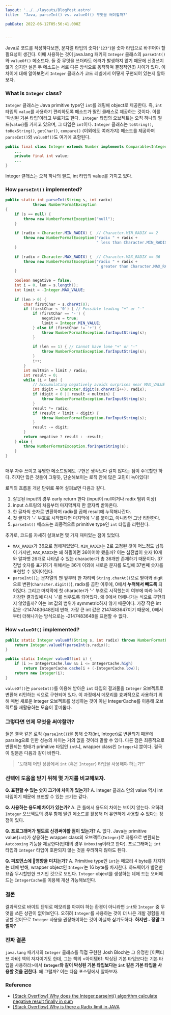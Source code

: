 ```yaml
---
layout: '../../layouts/BlogPost.astro'
title:  "Java, parseInt() vs. valueOf() 무엇을 써야할까?"

pubDate: 2022-06-12T05:56:41.000Z


---
```


Java로 코드를 작성하다보면, 문자열 타입의 숫자(`"123"`)을 숫자 타입으로 바꾸어야 할 필요성이 생긴다. 이때 사용하는 것이 java.lang 패키지 `Integer` 클래스의 `parseInt()`와 `valueOf()` 메소드다. 둘 중 무엇을 쓰더라도 에러가 발생하지 않기 때문에 신경쓰지 않기 쉽지만 실은 두 메소드는 서로 다른 방식으로 동작하며 결정적인(!) 차이가 있다. 이 차이에 대해 알아보면서 `Integer` 클래스가 코드 레벨에서 어떻게 구현되어 있는지 알아보자.

### What is `Integer` class?

`Integer` 클래스는 Java primitive type인 `int`를 래핑해 object로 제공한다. 즉, `int` 타입의 `value`를 사용하기 편리하도록 메소드가 딸린 클래스로 제공하는 것이다. 이를 '박싱된 기본 타입'이라고 부르기도 한다.  `Integer` 타입의 오브젝트는 오직 하나의 필드(`value`)를 가지고 있으며, 그 타입은 `int`이다. `Integer` 클래스는 `toString()`, `toHexString()`, `getChar()`, `compare()` (이외에도 여러가지) 메소드를 제공하며 `parseInt()`와 `valueOf()`도 여기에 포함된다.

```java
public final class Integer extends Number implements Comparable<Integer> {
    ...
    private final int value;
    ...
}
```

Integer 클래스는 오직 하나의 필드, int 타입의 value를 가지고 있다.

### How `parseInt()` implemented?

```java
public static int parseInt(String s, int radix)  
            throws NumberFormatException  
{  
    if (s == null) {  
        throw new NumberFormatException("null");  
    }  
    
    if (radix < Character.MIN_RADIX) {  // Character.MIN_RADIX == 2
        throw new NumberFormatException("radix " + radix +  
                                        " less than Character.MIN_RADIX");  
    }  
    
    if (radix > Character.MAX_RADIX) {  // Character.MAX_RADIX == 36
        throw new NumberFormatException("radix " + radix +  
                                        " greater than Character.MAX_RADIX");  
    }  
    
    boolean negative = false;  
    int i = 0, len = s.length();  
    int limit = -Integer.MAX_VALUE;  
    
    if (len > 0) {  
        char firstChar = s.charAt(0);  
        if (firstChar < '0') { // Possible leading "+" or "-"  
            if (firstChar == '-') {  
                negative = true;  
                limit = Integer.MIN_VALUE;  
            } else if (firstChar != '+') {  
                throw NumberFormatException.forInputString(s);  
            }  
    
            if (len == 1) { // Cannot have lone "+" or "-"  
                throw NumberFormatException.forInputString(s);  
            }  
            i++;  
        }  
        int multmin = limit / radix;  
        int result = 0;  
        while (i < len) {  
            // Accumulating negatively avoids surprises near MAX_VALUE  
            int digit = Character.digit(s.charAt(i++), radix);  
            if (digit < 0 || result < multmin) {  
                throw NumberFormatException.forInputString(s);  
            }  
            result *= radix;  
            if (result < limit + digit) {  
                throw NumberFormatException.forInputString(s);  
            }  
            result -= digit;  
        }  
        return negative ? result : -result;  
    } else {  
        throw NumberFormatException.forInputString(s);  
    }  
}
    
```

매우 자주 쓰이고 유명한 메소드임에도 구현은 생각보다 길지 않다는 점이 주목할만 하다. 하지만 많은 것들이 그렇듯, 단순해보이는 로직 안에 많은 고민이 녹아있다! 

로직의 흐름을 개념 단위로 묶어 살펴보면 다음과 같다.

1. 잘못된 input의 경우 early return 한다 (input이 null이거나 radix 범위 이상)
2. input 스트링의 처음부터 마지막까지 한 글자씩 받아온다.
3. 한 글자씩 숫자로 변환하며 radix를 곱해 result에 누적해나간다.
4. 첫 글자가 '-' 부호로 시작했다면 마지막에 '-'를 붙이고, 아니라면 그냥 리턴한다.
5. `parseInt()` 메소드는 최종적으로 primitive type인 `int` 타입을 리턴한다. 

추가로, 코드를 자세히 살펴보면 몇 가지 재미있는 점이 있었다.

- `MAX_RADIX`가 36으로 정해져있었다. `MIN_RADIX`는 2로 고정된 것이 어느정도 납득이 가지만, `MAX_RADIX`는 왜 하필이면 36이어야 했을까? 이는 십진법이 숫자 10개와 알파벳 26개로 나타낼 수 있는 character가 총 36개만 존재하기 때문이다. 37진법 숫자를 표기하기 위해서는 36개 이외에 새로운 문자를 도입해 37번째 숫자를 표현할 수 있어야한다.
- `parseInt()`는 문자열의 맨 앞부터 한 자리씩 `String.charAt()`으로 받아와 digit으로 변환(`Character.digit()`), radix를 곱한 이후에, 0에서 **누적해서 빼도록** 되어있다. 그리고 마지막에 첫 character가 '-' 부호로 시작했는지 여부에 따라 누적 차감한 결과값에 다시 '-'를 씌우도록 되어있다. 왜 0에서 더해나가는 식으로 구현되지 않았을까? 이는 int 값의 범위가 symmetric하지 않기 때문이다. 가장 작은 int 값은 -2147483648인데 반해, 가장 큰 int 값은 2147483647이기 때문에, 0에서부터 더해나가는 방식으로는 -2147483648을 표현할 수 없다.

### How `valueOf()` implemented?

```java
public static Integer valueOf(String s, int radix) throws NumberFormatException {  
    return Integer.valueOf(parseInt(s,radix));  
}

public static Integer valueOf(int i) {  
    if (i >= IntegerCache.low && i <= IntegerCache.high)  
        return IntegerCache.cache[i + (-IntegerCache.low)];  
    return new Integer(i);  
}
```

`valueOf()`는 `parseInt()`를 이용해 받아온 `int` 타입의 결과물을 `Integer` 오브젝트로 변환해 리턴하는 식으로 구현되어 있다. 이 과정에서 메모리를 효과적으로 사용하기 위해 매번 새로운 Integer 오브젝트를 생성하는 것이 아닌 IntegerCache를 이용해 오브젝트를 재활용하는 모습이 흥미롭다.

### 그렇다면 언제 무엇을 써야할까?

둘은 결국 같은 로직 (`parseInt()`)을 통해 숫자(int, Integer)로 변환되기 때문에 parsing으로 인한 성능의 차이는 거의 없을 것이라 말할 수 있다. 다른 점은 최종적으로 반환되는 형태가 primitive 타입인 `int`냐, wrapper class인 `Integer`냐 뿐이다. 결국 이 질문은 다음과 같이 바뀐다.

> '도대체 어떤 상황에서 `int` (혹은 `Integer`) 타입을 사용해야 하는가?'

### 선택에 도움을 받기 위해 몇 가지를 비교해보자.

**Q. 표현할 수 있는 숫자 크기에 차이가 있는가?**
A. Integer 클래스 안의 value 역시 int 타입이기 때문에 표현할 수 있는 크기는 같다.

**Q. 사용하는 용도에 차이가 있는가?**
A. 큰 틀에서 용도의 차이는 보이지 않는다. 오히려 `Integer` 오브젝트의 경우 함께 딸린 메소드를 활용해 더 유연하게 사용할 수 있다는 장점이 있다.

**Q. 프로그래머가 별도로 신경써야할 점이 있는가?**
A. 없다. Java는 primitive value(`int`)가 상응하는 wrapper class의 오브젝트(`Integer`)로 자동으로 변환되는 `Autoboxing` 기능을 제공한다(반대의 경우 `Unboxing`이라고 한다). 프로그래머는 `int` 타입과 `Integer` 타입이 호환되지 않는 것을 우려하지 않아도 된다.

**Q. 퍼포먼스에 영향을 미치는가?**
A. Primitive type인 `int`는 메모리 4 byte를 차지하는 데에 반해, wrapper object인 `Integer`는 16 byte를 차지한다. 하드웨어가 발전한 요즘 무시할만한 크기인 것으로 보인다. `Integer` object를 생성하는 데에 드는 오버헤드는 `IntegerCache`를 이용해 개선 가능해보인다.

### 결론

결과적으로 바이트 단위로 메모리를 아껴야 하는 환경이 아니라면 `int`와 `Integer` 중 무엇을 쓰든 상관이 없어보인다. 오히려 `Integer`를 사용하는 것이 더 나은 개발 경험을 제공할 것이므로 `Integer` 사용을 권장해야하는 것이 아닐까 싶기도하다. **하지만.. 정말 그럴까?**

### 진짜 결론

`java.lang` 패키지의 `Integer` 클래스를 직접 구현한 Josh Bloch는 그 유명한 [이펙티브 자바] 책의 저자이기도 한데, 그는 책의 <아이템61: 박싱된 기본 타입보다는 기본 타입을 사용하라>에서 **`Integer`와 같이 박싱된 기본 타입보다는 `int` 같은 기본 타입을 사용할 것을 권한다.** 왜 그럴까? 이는 다음 포스팅에서 알아보자. 

### Reference

- [[Stack Overflow] Why does the Integer.parseInt() algorithm calculate negative result finally in sum](https://stackoverflow.com/questions/40167218/why-does-the-integer-paseint-algorithm-calculate-negative-result-finally-in-su)
- [[Stack Overflow] Why is there a Radix limit in JAVA](https://stackoverflow.com/questions/8106209/why-is-there-a-java-radix-limit)

